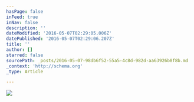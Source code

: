 ```yaml
---
hasPage: false
inFeed: true
inNav: false
description: ''
dateModified: '2016-05-07T02:29:05.006Z'
datePublished: '2016-05-07T02:29:06.207Z'
title: ''
author: []
starred: false
sourcePath: _posts/2016-05-07-98db6f52-55a5-4c8d-982d-aa63926b8f8b.md
_context: 'http://schema.org'
_type: Article

---
```

![](https://the-grid-user-content.s3-us-west-2.amazonaws.com/a01659df-350a-4952-ae56-2d66ba13e044.jpg)